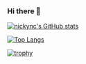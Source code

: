 ### Hi there 👋

[![nickync's GitHub stats](https://github-readme-stats.vercel.app/api?username=nickync&show_icons=true&theme=blue-green)](https://github.com/nickync/github-readme-stats)

[![Top Langs](https://github-readme-stats.vercel.app/api/top-langs/?username=nickync&hide=roff,html,Jupyter%20Notebook,&langs_count=8&layout=compact)](https://github.com/nickync/github-readme-stats)

[![trophy](https://github-profile-trophy.vercel.app/?username=nickync)](https://github.com/ryo-ma/github-profile-trophy)

<!--
**nickync/nickync** is a ✨ _special_ ✨ repository because its `README.md` (this file) appears on your GitHub profile.

Here are some ideas to get you started:

- 🔭 I’m currently working on ...
- 🌱 I’m currently learning ...
- 👯 I’m looking to collaborate on ...
- 🤔 I’m looking for help with ...
- 💬 Ask me about ...
- 📫 How to reach me: ...
- 😄 Pronouns: ...
- ⚡ Fun fact: ...
-->
